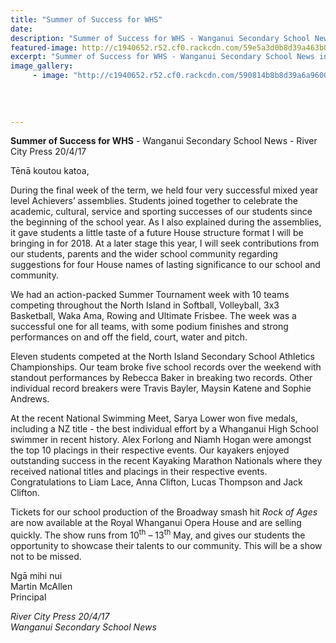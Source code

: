 ```yaml
---
title: "Summer of Success for WHS"
date: 
description: "Summer of Success for WHS - Wanganui Secondary School News in the River City Press 20/4/17..."
featured-image: http://c1940652.r52.cf0.rackcdn.com/59e5a3d0b8d39a463b0003de/photo-for-RCP-20-April-2017.jpg
excerpt: "Summer of Success for WHS - Wanganui Secondary School News in the River City Press 20/4/17."
image_gallery:
     - image: "http://c1940652.r52.cf0.rackcdn.com/590814b8b8d39a6a96000497/photo-for-RCP-20-April-2017.jpg"
    
    
    
    
---
```


<p><strong>Summer of Success for WHS</strong> - Wanganui Secondary School News - River City Press 20/4/17</p>
<p>Tēnā koutou katoa,</p>
<p>During the final week of the term, we held four very successful mixed year level Achievers&rsquo; assemblies. Students joined together to celebrate the academic, cultural, service and sporting successes of our students since the beginning of the school year. As I also explained during the assemblies, it gave students a little taste of a future House structure format I will be bringing in for 2018. At a later stage this year, I will seek contributions from our students, parents and the wider school community regarding suggestions for four House names of lasting significance to our school and community.&nbsp;</p>
<p>We had an action-packed Summer Tournament week with 10 teams competing throughout the North Island in Softball, Volleyball, 3x3 Basketball, Waka Ama, Rowing and Ultimate Frisbee. The week was a successful one for all teams, with some podium finishes and strong performances on and off the field, court, water and pitch.&nbsp;</p>
<p>Eleven students competed at the North Island Secondary School Athletics Championships. Our team broke five school records over the weekend with standout performances by Rebecca Baker in breaking two records. Other individual record breakers were Travis Bayler, Maysin Katene and Sophie Andrews.&nbsp;</p>
<p>At the recent National Swimming Meet, Sarya Lower won five medals, including a NZ title - the best individual effort by a Whanganui High School swimmer in recent history. Alex Forlong and Niamh Hogan were amongst the top 10 placings in their respective events. Our kayakers enjoyed outstanding success in the recent Kayaking Marathon Nationals where they received national titles and placings in their respective events. Congratulations to Liam Lace, Anna Clifton, Lucas Thompson and Jack Clifton.</p>
<p>Tickets for our school production of the Broadway smash hit <em>Rock of Ages</em> are now available at the Royal Whanganui Opera House and are selling quickly. The show runs from 10<sup>th</sup> &ndash; 13<sup>th</sup> May, and gives our students the opportunity to showcase their talents to our community. This will be a show not to be missed.&nbsp;</p>
<p>Ngā mihi nui<br />Martin McAllen<br />Principal</p>
<p><em>River City Press 20/4/17<br />Wanganui Secondary School News</em></p>

